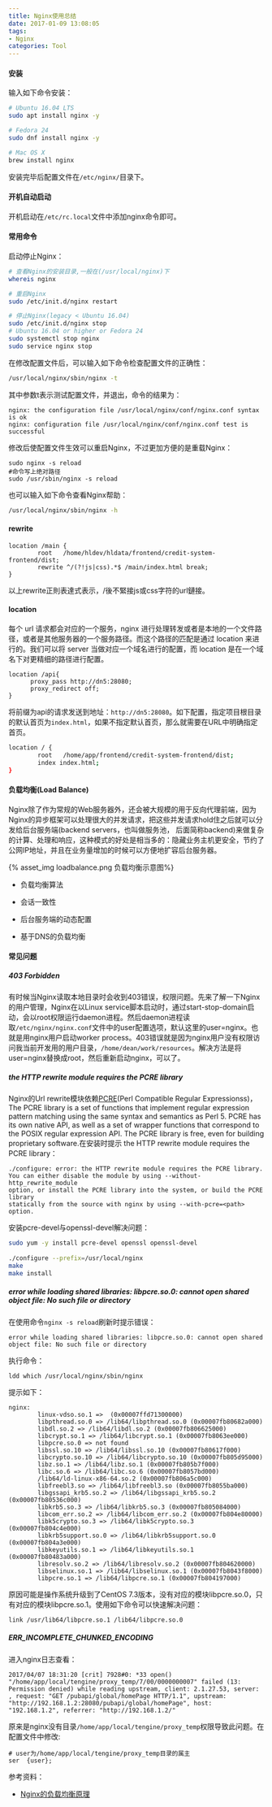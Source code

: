 ```yaml
---
title: Nginx使用总结
date: 2017-01-09 13:08:05
tags:
- Nginx
categories: Tool
---
```


#### 安装

输入如下命令安装：

```Bash
# Ubuntu 16.04 LTS
sudo apt install nginx -y

# Fedora 24
sudo dnf install nginx -y

# Mac OS X
brew install nginx
```

安装完毕后配置文件在`/etc/nginx/`目录下。

<!-- more -->

#### 开机自动启动

开机启动在`/etc/rc.local`文件中添加nginx命令即可。

#### 常用命令

启动停止Nginx：

```Bash
# 查看Nginx的安装目录,一般在(/usr/local/nginx)下
whereis nginx

# 重启Nginx
sudo /etc/init.d/nginx restart

# 停止Nginx(legacy < Ubuntu 16.04)
sudo /etc/init.d/nginx stop
# Ubuntu 16.04 or higher or Fedora 24
sudo systemctl stop nginx
sudo service nginx stop
```

在修改配置文件后，可以输入如下命令检查配置文件的正确性：

```Bash
/usr/local/nginx/sbin/nginx -t
```

其中参数t表示测试配置文件，并退出，命令的结果为：

```
nginx: the configuration file /usr/local/nginx/conf/nginx.conf syntax is ok
nginx: configuration file /usr/local/nginx/conf/nginx.conf test is successful
```

修改后使配置文件生效可以重启Nginx，不过更加方便的是重载Nginx：

```shell
sudo nginx -s reload
#命令写上绝对路径
sudo /usr/sbin/nginx -s reload
```

也可以输入如下命令查看Nginx帮助：

```Bash
/usr/local/nginx/sbin/nginx -h
```

#### rewrite

```shell
location /main {
        root   /home/hldev/hldata/frontend/credit-system-frontend/dist;
        rewrite ^/(?!js|css).*$ /main/index.html break;
}
```

以上rewrite正則表達式表示，/後不緊接js或css字符的url鏈接。

#### location

每个 url 请求都会对应的一个服务，nginx 进行处理转发或者是本地的一个文件路径，或者是其他服务器的一个服务路径。而这个路径的匹配是通过 location 来进行的。我们可以将 server 当做对应一个域名进行的配置，而 location 是在一个域名下对更精细的路径进行配置。

```
location /api{
      proxy_pass http://dn5:28080;
      proxy_redirect off;
}
```

将前缀为api的请求发送到地址：`http://dn5:28080`。如下配置，指定项目根目录的默认首页为`index.html`，如果不指定默认首页，那么就需要在URL中明确指定首页。

```bash
location / {
        root   /home/app/frontend/credit-system-frontend/dist;
        index index.html;
}
```

#### 负载均衡(Load Balance)

Nginx除了作为常规的Web服务器外，还会被大规模的用于反向代理前端，因为Nginx的异步框架可以处理很大的并发请求，把这些并发请求hold住之后就可以分发给后台服务端(backend servers，也叫做服务池， 后面简称backend)来做复杂的计算、处理和响应，这种模式的好处是相当多的：隐藏业务主机更安全，节约了公网IP地址，并且在业务量增加的时候可以方便地扩容后台服务器。

{% asset_img loadbalance.png 负载均衡示意图%}

* 负载均衡算法

* 会话一致性

* 后台服务端的动态配置

* 基于DNS的负载均衡

#### 常见问题

##### 403 Forbidden

有时候当Nginx读取本地目录时会收到403错误，权限问题。先来了解一下Nginx的用户管理，Nginx在以Linux service脚本启动时，通过start-stop-domain启动，会以root权限运行daemon进程。然后daemon进程读取`/etc/nginx/nginx.conf`文件中的user配置选项，默认这里的user=nginx。也就是用nginx用户启动worker process。403错误就是因为nginx用户没有权限访问我当前开发用的用户目录，`/home/dean/work/resources`。解决方法是将user=nginx替换成root，然后重新启动nginx，可以了。

#####  the HTTP rewrite module requires the PCRE library

Nginx的Url rewrite模块依赖[PCRE](http://www.pcre.org/)(Perl Compatible Regular Expressionss)，The PCRE library is a set of functions that implement regular expression pattern matching using the same syntax and semantics as Perl 5. PCRE has its own native API, as well as a set of wrapper functions that correspond to the POSIX regular expression API. The PCRE library is free, even for building proprietary software.在安装时提示 the HTTP rewrite module requires the PCRE library：

```
./configure: error: the HTTP rewrite module requires the PCRE library.
You can either disable the module by using --without-http_rewrite_module
option, or install the PCRE library into the system, or build the PCRE library
statically from the source with nginx by using --with-pcre=<path> option.
```

安装pcre-devel与openssl-devel解决问题：

```Bash
sudo yum -y install pcre-devel openssl openssl-devel
 
./configure --prefix=/usr/local/nginx
make
make install
```

##### error while loading shared libraries: libpcre.so.0: cannot open shared object file: No such file or directory

在使用命令`nginx -s reload`刷新时提示错误：

```
error while loading shared libraries: libpcre.so.0: cannot open shared object file: No such file or directory
```

执行命令：

```shell
ldd which /usr/local/nginx/sbin/nginx
```

提示如下：

```
nginx:
        linux-vdso.so.1 =>  (0x00007ffd71300000)
        libpthread.so.0 => /lib64/libpthread.so.0 (0x00007fb80682a000)
        libdl.so.2 => /lib64/libdl.so.2 (0x00007fb806625000)
        libcrypt.so.1 => /lib64/libcrypt.so.1 (0x00007fb8063ee000)
        libpcre.so.0 => not found
        libssl.so.10 => /lib64/libssl.so.10 (0x00007fb80617f000)
        libcrypto.so.10 => /lib64/libcrypto.so.10 (0x00007fb805d95000)
        libz.so.1 => /lib64/libz.so.1 (0x00007fb805b7f000)
        libc.so.6 => /lib64/libc.so.6 (0x00007fb8057bd000)
        /lib64/ld-linux-x86-64.so.2 (0x00007fb806a5c000)
        libfreebl3.so => /lib64/libfreebl3.so (0x00007fb8055ba000)
        libgssapi_krb5.so.2 => /lib64/libgssapi_krb5.so.2 (0x00007fb80536c000)
        libkrb5.so.3 => /lib64/libkrb5.so.3 (0x00007fb805084000)
        libcom_err.so.2 => /lib64/libcom_err.so.2 (0x00007fb804e80000)
        libk5crypto.so.3 => /lib64/libk5crypto.so.3 (0x00007fb804c4e000)
        libkrb5support.so.0 => /lib64/libkrb5support.so.0 (0x00007fb804a3e000)
        libkeyutils.so.1 => /lib64/libkeyutils.so.1 (0x00007fb80483a000)
        libresolv.so.2 => /lib64/libresolv.so.2 (0x00007fb804620000)
        libselinux.so.1 => /lib64/libselinux.so.1 (0x00007fb8043f8000)
        libpcre.so.1 => /lib64/libpcre.so.1 (0x00007fb804197000)
```

原因可能是操作系统升级到了CentOS 7.3版本，没有对应的模块libpcre.so.0，只有对应的模块libpcre.so.1。使用如下命令可以快速解决问题：

```shell
link /usr/lib64/libpcre.so.1 /lib64/libpcre.so.0
```

##### ERR\_INCOMPLETE\_CHUNKED_ENCODING

进入nginx日志查看：

```
2017/04/07 18:31:20 [crit] 7928#0: *33 open() "/home/app/local/tengine/proxy_temp/7/00/0000000007" failed (13: Permission denied) while reading upstream, client: 2.1.27.53, server: , request: "GET /pubapi/global/homePage HTTP/1.1", upstream: "http://192.168.1.2:28080/pubapi/global/homePage", host: "192.168.1.2", referrer: "http://192.168.1.2/"
```

原来是nginx没有目录`/home/app/local/tengine/proxy_temp`权限导致此问题。在配置文件中修改:

```shell
# user为/home/app/local/tengine/proxy_temp目录的属主
ser  {user};
```


参考资料：

* [Nginx的负载均衡原理](http://kb.cnblogs.com/page/559213/)
